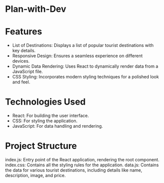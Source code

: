 # Plan-with-Dev

# Features
- List of Destinations: Displays a list of popular tourist destinations with key details.
- Responsive Design: Ensures a seamless experience on different devices.
- Dynamic Data Rendering: Uses React to dynamically render data from a JavaScript file.
- CSS Styling: Incorporates modern styling techniques for a polished look and feel.

# Technologies Used
- React: For building the user interface.
- CSS: For styling the application.
- JavaScript: For data handling and rendering.

# Project Structure
index.js: Entry point of the React application, rendering the root component.
index.css: Contains all the styling rules for the application.
data.js: Contains the data for various tourist destinations, including details like name, description, image, and price.
